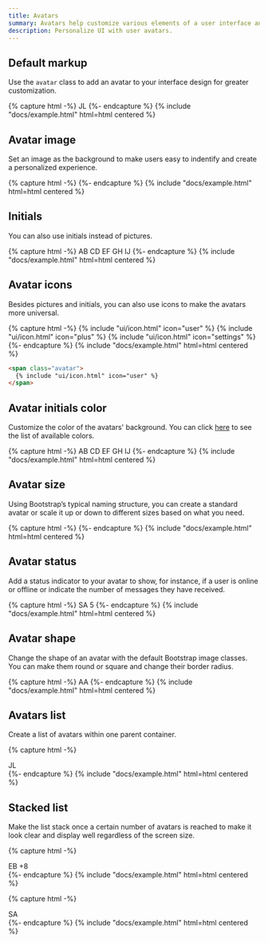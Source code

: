```yaml
---
title: Avatars
summary: Avatars help customize various elements of a user interface and make the product experience more personalized. They are often used in communication apps, collaboration tools and social media.
description: Personalize UI with user avatars.
---
```


## Default markup

Use the `avatar` class to add an avatar to your interface design for greater customization.

{% capture html -%}
<span class="avatar" style="background-image: url(/static/avatars/002f.jpg)"></span>
<span class="avatar">JL</span>
<span class="avatar" style="background-image: url(/static/avatars/004f.jpg)"></span>
{%- endcapture %}
{% include "docs/example.html" html=html centered %}

## Avatar image

Set an image as the background to make users easy to indentify and create a personalized experience.

{% capture html -%}
<span class="avatar" style="background-image: url(/static/avatars/016f.jpg)"></span>
<span class="avatar" style="background-image: url(/static/avatars/022m.jpg)"></span>
<span class="avatar" style="background-image: url(/static/avatars/036m.jpg)"></span>
{%- endcapture %}
{% include "docs/example.html" html=html centered %}

## Initials

You can also use initials instead of pictures.

{% capture html -%}
<span class="avatar">AB</span>
<span class="avatar">CD</span>
<span class="avatar">EF</span>
<span class="avatar">GH</span>
<span class="avatar">IJ</span>
{%- endcapture %}
{% include "docs/example.html" html=html centered %}

## Avatar icons

Besides pictures and initials, you can also use icons to make the avatars more universal.

{% capture html -%}
<span class="avatar">
  {% include "ui/icon.html" icon="user" %}
</span>
<span class="avatar">
  {% include "ui/icon.html" icon="plus" %}
</span>
<span class="avatar">
  {% include "ui/icon.html" icon="settings" %}
</span>
{%- endcapture %}
{% include "docs/example.html" html=html centered %}

```html
<span class="avatar">
  {% include "ui/icon.html" icon="user" %}
</span>
```

## Avatar initials color

Customize the color of the avatars' background. You can click [here](/docs/ui/base/colors) to see the list of available colors.

{% capture html -%}
<span class="avatar bg-green-lt">AB</span>
<span class="avatar bg-red-lt">CD</span>
<span class="avatar bg-yellow-lt">EF</span>
<span class="avatar bg-primary-lt">GH</span>
<span class="avatar bg-purple-lt">IJ</span>
{%- endcapture %}
{% include "docs/example.html" html=html centered %}

## Avatar size

Using Bootstrap’s typical naming structure, you can create a standard avatar or scale it up or down to different sizes based on what you need.

{% capture html -%}
<span class="avatar avatar-xl" style="background-image: url(/static/avatars/000m.jpg)"></span>
<span class="avatar avatar-lg" style="background-image: url(/static/avatars/000m.jpg)"></span>
<span class="avatar" style="background-image: url(/static/avatars/000m.jpg)"></span>
<span class="avatar avatar-sm" style="background-image: url(/static/avatars/000m.jpg)"></span>
<span class="avatar avatar-xs" style="background-image: url(/static/avatars/000m.jpg)"></span>
{%- endcapture %}
{% include "docs/example.html" html=html centered %}

## Avatar status

Add a status indicator to your avatar to show, for instance, if a user is online or offline or indicate the number of messages they have received.

{% capture html -%}
<span class="avatar" style="background-image: url(/static/avatars/018m.jpg)"></span>
<span class="avatar" style="background-image: url(/static/avatars/015m.jpg)">
  <span class="badge bg-danger"></span>
</span>
<span class="avatar" style="background-image: url(/static/avatars/022m.jpg)">
  <span class="badge bg-success"></span>
</span>
<span class="avatar"> <span class="badge bg-warning"></span>SA </span>
<span class="avatar" style="background-image: url(/static/avatars/022m.jpg)">
  <span class="badge bg-info"></span>
</span>
<span class="avatar" style="background-image: url(/static/avatars/048m.jpg)">
  <span class="badge bg-gray">5</span>
</span>
{%- endcapture %}
{% include "docs/example.html" html=html centered %}

## Avatar shape

Change the shape of an avatar with the default Bootstrap image classes. You can make them round or square and change their border radius.

{% capture html -%}
<span class="avatar" style="background-image: url(/static/avatars/019m.jpg)"></span>
<span class="avatar rounded" style="background-image: url(/static/avatars/039f.jpg)"></span>
<span class="avatar rounded-circle">AA</span>
<span class="avatar rounded-0" style="background-image: url(/static/avatars/043f.jpg)"></span>
<span class="avatar rounded-3" style="background-image: url(/static/avatars/044f.jpg)"></span>
{%- endcapture %}
{% include "docs/example.html" html=html centered %}

## Avatars list

Create a list of avatars within one parent container.

{% capture html -%}
<div class="avatar-list">
  <span class="avatar rounded" style="background-image: url(/static/avatars/031f.jpg)"></span>
  <span class="avatar rounded">JL</span>
  <span class="avatar rounded" style="background-image: url(/static/avatars/033f.jpg)"></span>
  <span class="avatar rounded" style="background-image: url(/static/avatars/017m.jpg)"></span>
  <span class="avatar rounded" style="background-image: url(/static/avatars/024m.jpg)"></span>
</div>
{%- endcapture %}
{% include "docs/example.html" html=html centered %}

## Stacked list

Make the list stack once a certain number of avatars is reached to make it look clear and display well regardless of the screen size.

{% capture html -%}
<div class="avatar-list avatar-list-stacked">
  <span class="avatar">EB</span>
  <span class="avatar" style="background-image: url(/static/avatars/026m.jpg)"></span>
  <span class="avatar" style="background-image: url(/static/avatars/016f.jpg)"></span>
  <span class="avatar" style="background-image: url(/static/avatars/028m.jpg)"></span>
  <span class="avatar" style="background-image: url(/static/avatars/030m.jpg)"></span>
  <span class="avatar">+8</span>
</div>
{%- endcapture %}
{% include "docs/example.html" html=html centered %}

{% capture html -%}
<div class="avatar-list avatar-list-stacked">
  <span
    class="avatar avatar-sm rounded-circle"
    style="background-image: url(/static/avatars/035m.jpg)"
  ></span>
  <span
    class="avatar avatar-sm rounded-circle"
    style="background-image: url(/static/avatars/027f.jpg)"
  ></span>
  <span
    class="avatar avatar-sm rounded-circle"
    style="background-image: url(/static/avatars/036f.jpg)"
  ></span>
  <span class="avatar avatar-sm rounded-circle">SA</span>
  <span
    class="avatar avatar-sm rounded-circle"
    style="background-image: url(/static/avatars/034f.jpg)"
  ></span>
  <span
    class="avatar avatar-sm rounded-circle"
    style="background-image: url(/static/avatars/043f.jpg)"
  ></span>
  <span
    class="avatar avatar-sm rounded-circle"
    style="background-image: url(/static/avatars/039f.jpg)"
  ></span>
  <span
    class="avatar avatar-sm rounded-circle"
    style="background-image: url(/static/avatars/020m.jpg)"
  ></span>
</div>
{%- endcapture %}
{% include "docs/example.html" html=html centered %}
